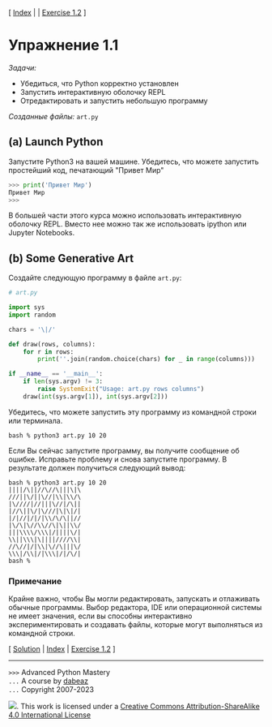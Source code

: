 \[ [Index](index.md) | []() | [Exercise 1.2](ex1_2.md) \]

# Упражнение 1.1

_Задачи:_

- Убедиться, что Python корректно установлен
- Запустить интерактивную оболочку REPL
- Отредактировать и запустить небольшую программу

_Созданные файлы:_ `art.py`

## (a) Launch Python

Запустите Python3 на вашей машине. Убедитесь, что можете
запустить простейший код, печатающий "Привет Мир"

```python
>>> print('Привет Мир')
Привет Мир
>>>
```

В большей части этого курса можно использовать интерактивную оболочку REPL.
Вместо нее можно так же использовать ipython или Jupyter Notebooks.

## (b) Some Generative Art

Создайте следующую программу в файле `art.py`:

```python
# art.py

import sys
import random

chars = '\|/'

def draw(rows, columns):
    for r in rows:
        print(''.join(random.choice(chars) for _ in range(columns)))

if __name__ == '__main__':
    if len(sys.argv) != 3:
        raise SystemExit("Usage: art.py rows columns")
    draw(int(sys.argv[1]), int(sys.argv[2]))
```

Убедитесь, что можете запустить эту программу из командной строки или терминала.

```
bash % python3 art.py 10 20
```

Если Вы сейчас запустите программу, вы получите сообщение об ошибке.
Исправьте проблему и снова запустите программу. В результате должен получиться следующий вывод:

```
bash % python3 art.py 10 20
||||/\||//\//\|||\|\
///||\/||\//|\\|\\/\
|\////|//|||\//|/\||
|//\||\/|\///|\|\|/|
|/|//|/|/|\\/\/\||//
|\/\|\//\\//\|\||\\/
|||\\\\/\\\|/||||\/|
\\||\\\|\||||////\\|
//\//|/|\\|\//\|||\/
\\\|/\\|/|\\\|/|/\/|
bash %
```

### Примечание

Крайне важно, чтобы Вы могли редактировать, запускать и отлаживать
обычные программы. Выбор редактора, IDE или операционной системы не имеет значения,
если вы способны интерактивно экспериментировать и создавать файлы,
которые могут выполняться из командной строки.

\[ [Solution](soln1_1.md) | [Index](index.md) | [Exercise 1.2](ex1_2.md) \]

---

`>>>` Advanced Python Mastery  
`...` A course by [dabeaz](https://www.dabeaz.com)  
`...` Copyright 2007-2023

![](https://i.creativecommons.org/l/by-sa/4.0/88x31.png). This work is licensed under a [Creative Commons Attribution-ShareAlike 4.0 International License](http://creativecommons.org/licenses/by-sa/4.0/)
